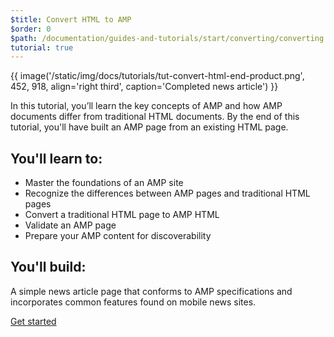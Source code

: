 ```yaml
---
$title: Convert HTML to AMP
$order: 0
$path: /documentation/guides-and-tutorials/start/converting/converting.html
tutorial: true
---
```


{{ image('/static/img/docs/tutorials/tut-convert-html-end-product.png', 452, 918, align='right third', caption='Completed news article') }}

In this tutorial, you’ll learn the key concepts of AMP and how AMP documents differ from traditional HTML documents.  By the end of this tutorial, you'll have built an AMP page from an existing HTML page.

## You'll learn to:

- Master the foundations of an AMP site
- Recognize the differences between AMP pages and traditional HTML pages
- Convert a traditional HTML page to AMP HTML
- Validate an AMP page
- Prepare your AMP content for discoverability

## You'll build:

A simple news article page that conforms to AMP specifications and incorporates common features found on mobile news sites.

<div class="start-button">
<a class="button" href="{{g.doc('/documentation/guides-and-tutorials/start/converting/setting-up.md', locale=doc.locale).url.path}}"><span class="arrow-next">Get started</span></a>
</div>

